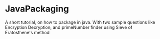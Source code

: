 # JavaPackaging
A short tutorial, on how to package in java. With two sample questions like Encryption Decryption, and primeNumber finder using Sieve of Eratosthene's method

